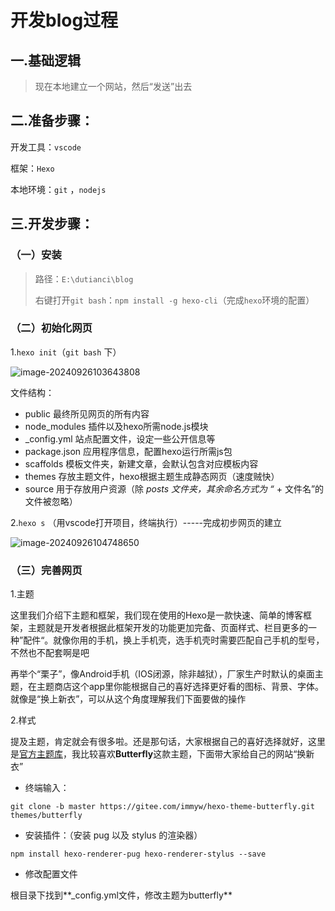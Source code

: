 # 开发blog过程

## 一.基础逻辑

> 现在本地建立一个网站，然后“发送”出去



## 二.准备步骤：

开发工具：`vscode`

框架：`Hexo`

本地环境：`git`    ，`nodejs`



## 三.开发步骤：

### （一）安装

> 路径：`E:\dutianci\blog`
>
> 右键打开`git bash`：`npm install -g hexo-cli`（完成`hexo`环境的配置）

### （二）初始化网页

1.`hexo init`（`git bash` 下）

![image-20240926103643808](C:\Users\Administrator\AppData\Roaming\Typora\typora-user-images\image-20240926103643808.png)

文件结构：

- public 最终所见网页的所有内容
- node_modules 插件以及hexo所需node.js模块
- _config.yml 站点配置文件，设定一些公开信息等
- package.json 应用程序信息，配置hexo运行所需js包
- scaffolds 模板文件夹，新建文章，会默认包含对应模板内容
- themes 存放主题文件，hexo根据主题生成静态网页（速度贼快）
- source 用于存放用户资源（除 *posts 文件夹，其余命名方式为 “* + 文件名”的文件被忽略）

2.`hexo s` （用vscode打开项目，终端执行）-----完成初步网页的建立

![image-20240926104748650](C:\Users\Administrator\AppData\Roaming\Typora\typora-user-images\image-20240926104748650.png)

### （三）完善网页

1.主题

这里我们介绍下主题和框架，我们现在使用的Hexo是一款快速、简单的博客框架，主题就是开发者根据此框架开发的功能更加完备、页面样式、栏目更多的一种”配件“。就像你用的手机，换上手机壳，选手机壳时需要匹配自己手机的型号，不然也不配套啊是吧

再举个“栗子”，像Android手机（IOS闭源，除非越狱），厂家生产时默认的桌面主题，在主题商店这个app里你能根据自己的喜好选择更好看的图标、背景、字体。就像是“换上新衣”，可以从这个角度理解我们下面要做的操作


2.样式

提及主题，肯定就会有很多啦。还是那句话，大家根据自己的喜好选择就好，这里是[官方主题库](https://hexo.io/themes/)，我比较喜欢**Butterfly**这款主题，下面带大家给自己的网站“换新衣”

- 终端输入：

```
git clone -b master https://gitee.com/immyw/hexo-theme-butterfly.git themes/butterfly
```

- 安装插件：（安装 pug 以及 stylus 的渲染器）

```
npm install hexo-renderer-pug hexo-renderer-stylus --save
```

- 修改配置文件

根目录下找到**_config.yml文件，修改主题为butterfly**
